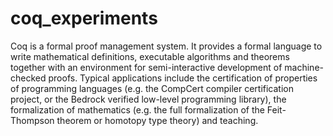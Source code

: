 # coq_experiments

Coq is a formal proof management system. It provides a formal language to write mathematical definitions, 
executable algorithms and theorems together with an environment for semi-interactive development of 
machine-checked proofs. Typical applications include the certification of properties of programming languages 
(e.g. the CompCert compiler certification project, or the Bedrock verified low-level programming library), 
the formalization of mathematics (e.g. the full formalization of the Feit-Thompson theorem or homotopy type theory) and teaching.
